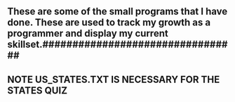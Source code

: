 ## These are some of the small programs that I have done. These are used to track my growth as a programmer and display my current skillset.#################################
## NOTE US_STATES.TXT IS NECESSARY FOR THE STATES QUIZ #######################################################################################################################
